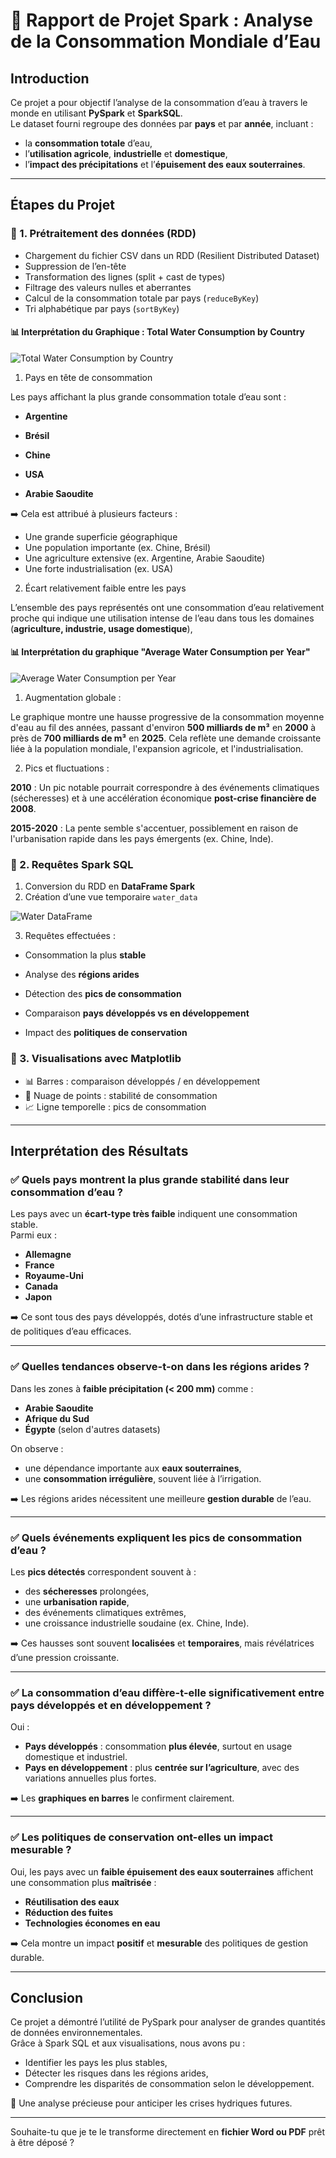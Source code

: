 # 📝 Rapport de Projet Spark : Analyse de la Consommation Mondiale d’Eau

## Introduction

Ce projet a pour objectif l’analyse de la consommation d’eau à travers le monde en utilisant **PySpark** et **SparkSQL**.  
Le dataset fourni regroupe des données par **pays** et par **année**, incluant :

- la **consommation totale** d’eau,
- l’**utilisation agricole**, **industrielle** et **domestique**,
- l’**impact des précipitations** et l’**épuisement des eaux souterraines**.

---

## Étapes du Projet

### 🔹 1. Prétraitement des données (RDD)

- Chargement du fichier CSV dans un RDD (Resilient Distributed Dataset)
- Suppression de l’en-tête
- Transformation des lignes (split + cast de types)
- Filtrage des valeurs nulles et aberrantes
- Calcul de la consommation totale par pays (`reduceByKey`)
- Tri alphabétique par pays (`sortByKey`)

#### 📊 Interprétation du Graphique : Total Water Consumption by Country

![Total Water Consumption by Country](/Total%20Water%20Consumption%20by%20Country.png)

1. Pays en tête de consommation

Les pays affichant la plus grande consommation totale d’eau sont :

- **Argentine**

- **Brésil**

- **Chine**

- **USA**

- **Arabie Saoudite**

➡️ Cela est attribué à plusieurs facteurs :

- Une grande superficie géographique
- Une population importante (ex. Chine, Brésil)
- Une agriculture extensive (ex. Argentine, Arabie Saoudite)
- Une forte industrialisation (ex. USA)

2. Écart relativement faible entre les pays

L’ensemble des pays représentés ont une consommation d’eau relativement proche qui indique une utilisation intense de l’eau dans tous les domaines (**agriculture, industrie, usage domestique**),

#### 📊 Interprétation du graphique "Average Water Consumption per Year"

![Average Water Consumption per Year](/Average%20Water%20Consumption%20per%20Year.png)

1. Augmentation globale :

Le graphique montre une hausse progressive de la consommation moyenne d'eau au fil des années, passant d'environ **500 milliards de m³** en **2000** à près de **700 milliards de m³** en **2025**. Cela reflète une demande croissante liée à la population mondiale, l'expansion agricole, et l'industrialisation.

2. Pics et fluctuations :

**2010** : Un pic notable pourrait correspondre à des événements climatiques (sécheresses) et à une accélération économique **post-crise financière de 2008**.

**2015-2020** : La pente semble s'accentuer, possiblement en raison de l'urbanisation rapide dans les pays émergents (ex. Chine, Inde).

### 🔹 2. Requêtes Spark SQL

1. Conversion du RDD en **DataFrame Spark**
2. Création d’une vue temporaire `water_data`

![Water DataFrame](/water_df.png)

3. Requêtes effectuées :
- Consommation la plus **stable**

- Analyse des **régions arides**
- Détection des **pics de consommation**
- Comparaison **pays développés vs en développement**
- Impact des **politiques de conservation**

### 🔹 3. Visualisations avec Matplotlib

- 📊 Barres : comparaison développés / en développement
- 🔵 Nuage de points : stabilité de consommation
- 📈 Ligne temporelle : pics de consommation

---

## Interprétation des Résultats

### ✅ Quels pays montrent la plus grande stabilité dans leur consommation d’eau ?

Les pays avec un **écart-type très faible** indiquent une consommation stable.  
Parmi eux :

- **Allemagne**
- **France**
- **Royaume-Uni**
- **Canada**
- **Japon**

➡️ Ce sont tous des pays développés, dotés d’une infrastructure stable et de politiques d’eau efficaces.

---

### ✅ Quelles tendances observe-t-on dans les régions arides ?

Dans les zones à **faible précipitation (< 200 mm)** comme :

- **Arabie Saoudite**
- **Afrique du Sud**
- **Égypte** (selon d'autres datasets)

On observe :

- une dépendance importante aux **eaux souterraines**,
- une **consommation irrégulière**, souvent liée à l’irrigation.

➡️ Les régions arides nécessitent une meilleure **gestion durable** de l’eau.

---

### ✅ Quels événements expliquent les pics de consommation d’eau ?

Les **pics détectés** correspondent souvent à :

- des **sécheresses** prolongées,
- une **urbanisation rapide**,
- des événements climatiques extrêmes,
- une croissance industrielle soudaine (ex. Chine, Inde).

➡️ Ces hausses sont souvent **localisées** et **temporaires**, mais révélatrices d’une pression croissante.

---

### ✅ La consommation d’eau diffère-t-elle significativement entre pays développés et en développement ?

Oui :

- **Pays développés** : consommation **plus élevée**, surtout en usage domestique et industriel.
- **Pays en développement** : plus **centrée sur l’agriculture**, avec des variations annuelles plus fortes.

➡️ Les **graphiques en barres** le confirment clairement.

---

### ✅ Les politiques de conservation ont-elles un impact mesurable ?

Oui, les pays avec un **faible épuisement des eaux souterraines** affichent une consommation plus **maîtrisée** :

- **Réutilisation des eaux**
- **Réduction des fuites**
- **Technologies économes en eau**

➡️ Cela montre un impact **positif** et **mesurable** des politiques de gestion durable.

---

## Conclusion

Ce projet a démontré l’utilité de PySpark pour analyser de grandes quantités de données environnementales.  
Grâce à Spark SQL et aux visualisations, nous avons pu :

- Identifier les pays les plus stables,
- Détecter les risques dans les régions arides,
- Comprendre les disparités de consommation selon le développement.

📌 Une analyse précieuse pour anticiper les crises hydriques futures.

---

Souhaite-tu que je te le transforme directement en **fichier Word ou PDF** prêt à être déposé ?
